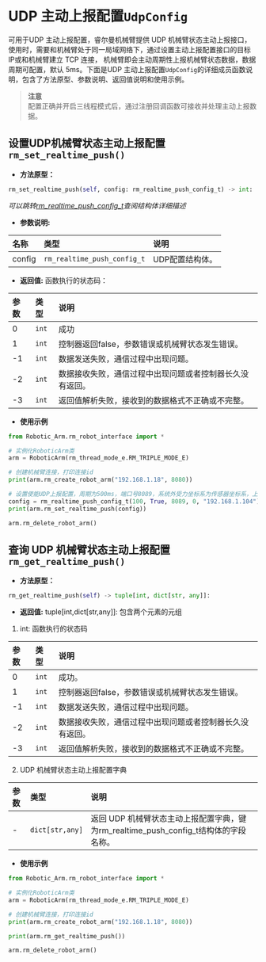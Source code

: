 # UDP 主动上报配置`UdpConfig`

可用于UDP 主动上报配置，睿尔曼机械臂提供 UDP 机械臂状态主动上报接口，使用时，需要和机械臂处于同一局域网络下，通过设置主动上报配置接口的目标 IP或和机械臂建立 TCP 连接， 机械臂即会主动周期性上报机械臂状态数据，数据周期可配置，默认 5ms。下面是UDP 主动上报配置`UdpConfig`的详细成员函数说明，包含了方法原型、参数说明、返回值说明和使用示例。

> **注意**</br>配置正确并开启三线程模式后，通过注册回调函数可接收并处理主动上报数据。

## 设置UDP机械臂状态主动上报配置`rm_set_realtime_push()`

- **方法原型：**

```python
rm_set_realtime_push(self, config: rm_realtime_push_config_t) -> int:
```

*可以跳转[rm_realtime_push_config_t](../struct/rm_realtime_push_config_t)查阅结构体详细描述*

- **参数说明:**

| 名称        | 类型    | 说明                                   |
| :-------- | :---- | :----------------------------------- |
| config      | `rm_realtime_push_config_t` | UDP配置结构体。     |

- **返回值:** 
函数执行的状态码：

|   参数    |  类型   |   说明    |
| :--- | :--- | :---|
|   0  |    `int`   |    成功    |
|   1  |    `int`   |   控制器返回false，参数错误或机械臂状态发生错误。    |
|  -1  |    `int`   |   数据发送失败，通信过程中出现问题。    |
|  -2  |    `int`   |   数据接收失败，通信过程中出现问题或者控制器长久没有返回。    |
|  -3  |    `int`   |   返回值解析失败，接收到的数据格式不正确或不完整。   |

- **使用示例**
  
```python
from Robotic_Arm.rm_robot_interface import *

# 实例化RoboticArm类
arm = RoboticArm(rm_thread_mode_e.RM_TRIPLE_MODE_E)

# 创建机械臂连接，打印连接id
print(arm.rm_create_robot_arm("192.168.1.18", 8080))

# 设置使能UDP上报配置，周期为500ms，端口号8089，系统外受力坐标系为传感器坐标系，上报目标IP地址为"192.168.1.104"
config = rm_realtime_push_config_t(100, True, 8089, 0, "192.168.1.104")
print(arm.rm_set_realtime_push(config))

arm.rm_delete_robot_arm()
```

## 查询 UDP 机械臂状态主动上报配置`rm_get_realtime_push()`

- **方法原型：**

```python
rm_get_realtime_push(self) -> tuple[int, dict[str, any]]:
```

- **返回值:** 
tuple[int,dict[str,any]]: 包含两个元素的元组

1. int: 函数执行的状态码

|   参数    |  类型   |   说明    |
| :--- | :--- | :---|
|   0  |    `int`   |    成功。    |
|   1  |    `int`   |   控制器返回false，参数错误或机械臂状态发生错误。    |
|  -1  |    `int`   |   数据发送失败，通信过程中出现问题。    |
|  -2  |    `int`   |   数据接收失败，通信过程中出现问题或者控制器长久没有返回。    |
|  -3  |    `int`   |   返回值解析失败，接收到的数据格式不正确或不完整。   |

2. UDP 机械臂状态主动上报配置字典

|   参数    |  类型   |   说明    |
| :--- | :--- | :---|
|   -  |    `dict[str,any]`   |    返回 UDP 机械臂状态主动上报配置字典，键为rm_realtime_push_config_t结构体的字段名称。    |

- **使用示例**
  
```python
from Robotic_Arm.rm_robot_interface import *

# 实例化RoboticArm类
arm = RoboticArm(rm_thread_mode_e.RM_TRIPLE_MODE_E)

# 创建机械臂连接，打印连接id
print(arm.rm_create_robot_arm("192.168.1.18", 8080))

print(arm.rm_get_realtime_push())

arm.rm_delete_robot_arm()
```

